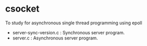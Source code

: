 # csocket

To study for asynchronous single thread programming using epoll

- server-sync-version.c : Synchronous server program.
- server.c : Asynchronous server program.
